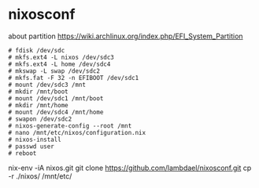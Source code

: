 # nixosconf


about partition
https://wiki.archlinux.org/index.php/EFI_System_Partition


    # fdisk /dev/sdc
    # mkfs.ext4 -L nixos /dev/sdc3
    # mkfs.ext4 -L home /dev/sdc4
    # mkswap -L swap /dev/sdc2
    # mkfs.fat -F 32 -n EFIBOOT /dev/sdc1
    # mount /dev/sdc3 /mnt
    # mkdir /mnt/boot
    # mount /dev/sdc1 /mnt/boot
    # mkdir /mnt/home
    # mount /dev/sdc4 /mnt/home
    # swapon /dev/sdc2
    # nixos-generate-config --root /mnt
    # nano /mnt/etc/nixos/configuration.nix
    # nixos-install
    # passwd user
    # reboot

nix-env -iA nixos.git
git clone https://github.com/lambdael/nixosconf.git
cp -r ./nixos/ /mnt/etc/
